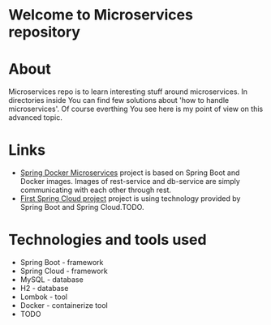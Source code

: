 # Welcome to Microservices repository

# About
Microservices repo is to learn interesting stuff around microservices. In directories inside You can find few solutions about 'how to handle microservices'. Of course everthing You see here is my point of view on this advanced topic.

# Links
* [Spring Docker Microservices](https://github.com/kpuda/Microservices/tree/main/SpringDockerMicroservice) project is based on Spring Boot and Docker images. Images of rest-service and db-service are simply communicating with each other through rest.
* [First Spring Cloud project](https://github.com/kpuda/Microservices/tree/main/FirstSpringCloudMicroserviceApp) project is using technology provided by Spring Boot and Spring Cloud.TODO.

# Technologies and tools used
<ul>
<li>Spring Boot - framework</li>
<li>Spring Cloud - framework</li>
<li>MySQL - database</li>
<li>H2 - database</li>
<li>Lombok - tool</li>
<li>Docker - containerize tool</li>
<li>TODO</li>
</ul>
